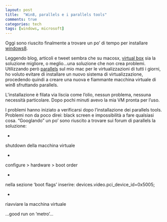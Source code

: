 ```yaml
---
layout: post
title:  "Win8, parallels e i parallels tools"
comments: true
categories: tech
tags: [windows, microsoft]
---
```



Oggi sono riuscito finalmente a trovare un po&#8217; di tempo per installare [windows8](http://msdn.microsoft.com/en-us/windows/apps/br229516).

Leggendo blog, articoli e tweet sembra che su macosx, [virtual box](http://www.virtualbox.org/) sia la soluzione migliore, o meglio&#8230;una soluzione che non crea problemi. Utilizzando però [parallels](http://www.parallels.com/) sul mio mac per le virtualizzazioni di tutti i giorni, ho voluto evitare di installare un nuovo sistema di virtualizzazione, procedendo quindi a creare una nuova e fiammante macchina virtuale di win8 sfruttando parallels.

L&#8217;installazione è filata via liscia come l&#8217;olio, nessun problema, nessuna necessità particolare. Dopo pochi minuti avevo la mia VM pronta per l&#8217;uso.

I problemi hanno iniziato a verificarsi dopo l&#8217;installazione dei parallels tools. Problemi non da poco direi: black screen e impossibilità a fare qualsiasi cosa.
&#8220;Googlando&#8221; un po&#8217; sono riuscito a trovare sui forum di parallels la soluzione:

- 
shutdown della macchina virtuale

- 
configure > hardware > boot order

- 
nella sezione &#8216;boot flags&#8217; inserire: devices.video.pci_device_id=0x5005;

- 
riavviare la macchina virtuale



&#8230;good run on &#8216;metro&#8217;&#8230;

